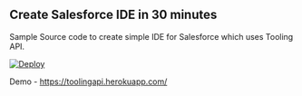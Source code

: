 ## Create Salesforce IDE in 30 minutes

Sample Source code to create simple IDE for Salesforce which uses Tooling API.

[![Deploy](https://www.herokucdn.com/deploy/button.png)](https://heroku.com/deploy)

Demo - https://toolingapi.herokuapp.com/